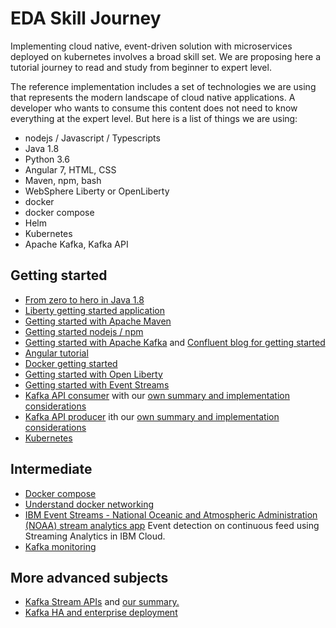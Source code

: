 # EDA Skill Journey

Implementing cloud native, event-driven solution with microservices deployed on kubernetes involves a broad skill set. We are proposing here a tutorial journey to read and study from beginner to expert level.

The reference implementation includes a set of technologies we are using that represents the modern landscape of cloud native applications. A developer who wants to consume this content does not need to know everything at the expert level. But here is a list of things we are using:

* nodejs / Javascript / Typescripts
* Java 1.8
* Python 3.6
* Angular 7, HTML, CSS
* Maven, npm, bash
* WebSphere Liberty or OpenLiberty
* docker
* docker compose
* Helm
* Kubernetes
* Apache Kafka, Kafka API


## Getting started

* [From zero to hero in Java 1.8](https://www.infoworld.com/article/3130466/java/java-8-programming-for-beginners-go-from-zero-to-hero.html)
* [Liberty getting started application](https://github.com/IBM-Cloud/get-started-java)
* [Getting started with Apache Maven](https://maven.apache.org/what-is-maven.html)
* [Getting started nodejs / npm](https://nodejs.org/en/docs/guides/getting-started-guide/)
* [Getting started with Apache Kafka](https://kafka.apache.org/quickstart) and [Confluent blog for getting started](https://www.confluent.io/blog/apache-kafka-getting-started/)
* [Angular tutorial](https://angular.io/tutorial)
* [Docker getting started](https://docs.docker.com/get-started/)
* [Getting started with Open Liberty](https://openliberty.io/guides/getting-started.html)
* [Getting started with Event Streams](https://cloud.ibm.com/docs/services/EventStreams?topic=eventstreams-getting_started#getting_started)
* [Kafka API consumer](http://kafka.apache.org/11/javadoc/index.html?org/apache/kafka/clients/consumer/KafkaConsumer.html) with our [own summary and implementation considerations](./kafka/consumers.md)
* [Kafka API producer](http://kafka.apache.org/11/javadoc/index.html?org/apache/kafka/clients/producer/KafkaProducer.html) ith our [own summary and implementation considerations](./kafka/producers.md)
* [Kubernetes](https://kubernetes.io/docs/tutorials/kubernetes-basics/)

## Intermediate

* [Docker compose](https://docs.docker.com/compose/gettingstarted/)
* [Understand docker networking](https://docs.docker.com/network/)
* [IBM Event Streams - National Oceanic and Atmospheric Administration (NOAA) stream analytics app](https://developer.ibm.com/streamsdev/docs/detect-events-with-streams/) Event detection on continuous feed using Streaming Analytics in IBM Cloud. 
* [Kafka monitoring](./kafka/monitoring.md)

## More advanced subjects
* [Kafka Stream APIs](http://kafka.apache.org/11/javadoc/org/apache/kafka/streams/package-summary.html) and [our summary.](./kafka/kafka-stream.md)
* [Kafka HA and enterprise deployment](./kafka/readme.md)